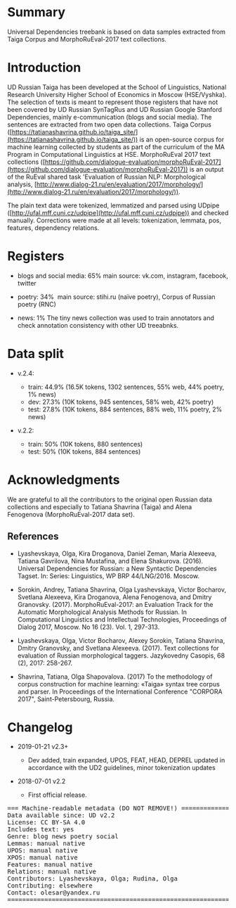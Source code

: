 # Summary

Universal Dependencies treebank is based on data samples extracted from Taiga Corpus and MorphoRuEval-2017 text collections.

# Introduction

UD Russian Taiga has been developed at the School of Linguistics, National Research University Higher School of Economics in Moscow (HSE/Vyshka). The selection of texts is meant to represent those registers that have not been covered by UD Russian SynTagRus and UD Russian Google Stanford Dependencies, mainly e-communication (blogs and social media). The sentences are extracted from two open data collections. Taiga Corpus ([https://tatianashavrina.github.io/taiga_site/](https://tatianashavrina.github.io/taiga_site/)) is an open-source corpus for machine learning collected by students as part of the curriculum of the MA Program in Computational Linguistics at HSE. MorphoRuEval 2017 text collections ([https://github.com/dialogue-evaluation/morphoRuEval-2017](https://github.com/dialogue-evaluation/morphoRuEval-2017)) is an output of the RuEval shared task 'Evaluation of Russian NLP: Morphological analysis, [http://www.dialog-21.ru/en/evaluation/2017/morphology/](http://www.dialog-21.ru/en/evaluation/2017/morphology/)).

The plain text data were tokenized, lemmatized and parsed using UDpipe ([http://ufal.mff.cuni.cz/udpipe](http://ufal.mff.cuni.cz/udpipe)) and checked manually. Corrections were made at all levels: tokenization, lemmata, pos, features, dependency relations.

# Registers

* blogs and social media: 65%
main source: vk.com, instagram, facebook, twitter

* poetry: 34% 
main source: stihi.ru (naïve poetry), Corpus of Russian poetry (RNC)

* news: 1%
The tiny news collection was used to train annotators and check annotation consistency with other UD treeabnks.


# Data split

* v.2.4:
  * train: 44.9% (16.5K tokens, 1302 sentences, 55% web, 44% poetry, 1% news)  
  * dev: 27.3% (10K tokens, 945 sentences, 58% web, 42% poetry)  
  * test: 27.8% (10K tokens, 884 sentences, 88% web, 11% poetry, 2% news)    

* v.2.2:
  * train: 50% (10K tokens, 880 sentences)  
  * test:  50% (10K tokens, 884 sentences)  

# Acknowledgments

We are grateful to all the contributors to the original open Russian data collections and especially to Tatiana Shavrina (Taiga) and Alena Fenogenova (MorphoRuEval-2017 data set).

## References

* Lyashevskaya, Olga, Kira Droganova, Daniel Zeman, Maria Alexeeva, Tatiana Gavrilova, Nina Mustafina, and Elena Shakurova.
(2016). Universal Dependencies for Russian: a New Syntactic Dependencies Tagset. In: Series: Linguistics, WP BRP 44/LNG/2016. Moscow.

* Sorokin, Andrey, Tatiana Shavrina, Olga Lyashevskaya, Victor Bocharov, Svetlana Alexeeva, Kira Droganova, Alena Fenogenova, and Dmitry Granovsky. (2017). MorphoRuEval-2017: an Evaluation Track for the Automatic Morphological Analysis Methods for Russian. In Computational Linguistics and Intellectual Technologies, Proceedings of Dialog 2017, Moscow. No 16 (23). Vol. 1, 297-313.

* Lyashevskaya, Olga, Victor Bocharov, Alexey Sorokin, Tatiana Shavrina, Dmitry Granovsky, and Svetlana Alexeeva. (2017).
Text collections for evaluation of Russian morphological taggers. Jazykovedny Casopis, 68 (2), 2017: 258-267.

* Shavrina, Tatiana, Olga Shapovalova. (2017) To the methodology of corpus construction for machine learning: «Taiga» syntax tree corpus and parser. In Proceedings of the International Conference "CORPORA 2017", Saint-Petersbourg, Russia.


# Changelog

* 2019-01-21 v2.3+
  * Dev added, train expanded, UPOS, FEAT, HEAD, DEPREL updated in accordance with the UD2 guidelines, minor tokenization updates

* 2018-07-01 v2.2
  * First official release.


<pre>
=== Machine-readable metadata (DO NOT REMOVE!) ================================
Data available since: UD v2.2
License: CC BY-SA 4.0
Includes text: yes
Genre: blog news poetry social
Lemmas: manual native
UPOS: manual native
XPOS: manual native
Features: manual native
Relations: manual native
Contributors: Lyashevskaya, Olga; Rudina, Olga
Contributing: elsewhere
Contact: olesar@yandex.ru
===============================================================================
</pre>
